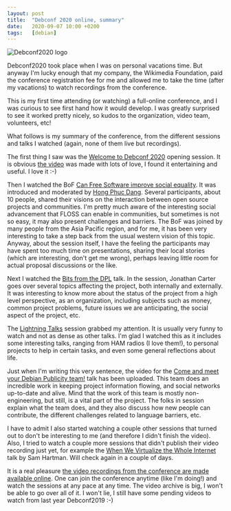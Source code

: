 ```yaml
---
layout:	post
title:	"Debconf 2020 online, summary"
date:	2020-09-07 10:00 +0200
tags:	[debian]
---
```


![Debconf2020 logo][logo]

Debconf2020 took place when I was on personal vacations time. But anyway I'm lucky enough that my
company, the Wikimedia Foundation, paid the conference registration fee for me and allowed me to
take the time (after my vacations) to watch recordings from the conference.

This is my first time attending (or watching) a full-online conference, and I was curious to see
first hand how it would develop. I was greatly surprised to see it worked pretty nicely, so kudos
to the organization, video team, volunteers, etc!

What follows is my summary of the conference, from the different sessions and talks I watched
(again, none of them live but recordings).

<!--more-->

The first thing I saw was the [Welcome to Debconf 2020][welcome] opening session. It is obvious
[the video][welcome_vid] was made with lots of love, I found it entertaining and useful.
I love it :-)

Then I watched the BoF [Can Free Software improve social equality][social_bof]. It was introduced
and moderated by [Hong Phuc Dang][hpd]. Several participants, about 10 people, shared their visions
on the interaction between open source projects and communities. I'm pretty much aware of the
interesting social advancement that FLOSS can enable in communities, but sometimes is not so easy,
it may also present challenges and barriers. The BoF was joined by many people from the Asia
Pacific region, and for me, it has been very interesting to take a step back from the usual western
vision of this topic. Anyway, about the session itself, I have the feeling the participants may
have spent too much time on presentations, sharing their local stories (which are interesting,
don't get me wrong), perhaps leaving little room for actual proposal discussions or the like.

Next I watched the [Bits from the DPL][bits] talk. In the session, Jonathan Carter goes over
several topics affecting the project, both internally and externally. It was interesting to know
more about the status of the project from a high level perspective, as an organization, including
subjects such as money, common project problems, future issues we are anticipating, the social
aspect of the project, etc.

The [Lightning Talks][light] session grabbed my attention. It is usually very funny to watch and
not as dense as other talks. I'm glad I watched this as it includes some interesting talks, ranging
from HAM radios (I love them!), to personal projects to help in certain tasks, and even some
general reflections about life.

Just when I'm writing this very sentence, the video for the
[Come and meet your Debian Publicity team!][pub] talk has been uploaded. This team does an
incredible work in keeping project information flowing, and social networks up-to-date and alive.
Mind that the work of this team is mostly non-engineering, but still, is a vital part of the
project. The folks in session explain what the team does, and they also discuss how new people can
contribute, the different challenges related to language barriers, etc.

I have to admit I also started watching a couple other sessions that turned out to don't be
interesting to me (and therefore I didn't finish the video). Also, I tried to watch a couple more
sessions that didn't publish their video recording just yet, for example the
[When We Virtualize the Whole Internet][virt] talk by Sam Hartman. Will check again in a couple of
days.

It is a real pleasure [the video recordings from the conference are made available online][video].
One can join the conference anytime (like I'm doing!) and watch the sessions at any pace at any
time. The video archive is big, I won't be able to go over all of it. I won't lie, I still have
some pending videos to watch from last year Debconf2019 :-)


[social_bof]:	https://debconf20.debconf.org/talks/57-can-free-software-improve-social-equality/
[hpd]:		https://debconf20.debconf.org/users/hpdang/
[video]:	https://meetings-archive.debian.net/pub/debian-meetings/2020/DebConf20/
[welcome]:	https://debconf20.debconf.org/talks/93-opening-session-welcome-to-debconf-20/
[welcome_vid]:	https://meetings-archive.debian.net/pub/debian-meetings/2020/DebConf20/93-opening-session-welcome-to-debconf-20.webm
[bits]:		https://debconf20.debconf.org/talks/9-bits-from-the-dpl/
[logo]:		{{site.url}}/assets/debconf2020.png
[light]:	https://debconf20.debconf.org/talks/31-lightning-talks/
[virt]:		https://debconf20.debconf.org/talks/32-when-we-virtualize-the-whole-internet/
[pub]:		https://debconf20.debconf.org/talks/107-come-and-meet-your-debian-publicity-team/
